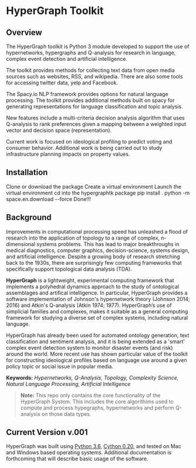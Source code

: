 # HyperGraph Toolkit 

## Overview
The HyperGraph toolkit is Python 3 module developed to support the use of hypernetworks, hypergraphs and Q-analysis for research in language, complex event detection and artificial intelligence. 

The toolkit provides methods for collecting text data from open media sources such as websites, RSS, and wikipedia. There are also some tools for accessing twitter data, yelp and Facebook. 

The Spacy.io NLP framework provides options for natural language processing. The toolkit provides additional methods built on spacy for generating representations for language classification and topic analysis. 

New features include a multi-criteria decision analysis algorithm that uses Q-analysis to rank preferences given a mapping between a weighted input vector and decision space (representation).

Current work is focused on ideological profiling to predict voting and consumer behavior. Additional work is being carried out to study infrastructure planning impacts on property values. 

## Installation
Clone or download the package
Create a virtual environment
Launch the virtual environment
cd into the hypergraphtk package
pip install .
python -m space.en.download --force
Done!!!

## Background
Improvements in computational processing speed has unleashed a flood of research into  the application of topology to a range of complex, n-dimensional systems problems. This has lead to major breakthroughs in medical diagnostics, computer graphics, decision-science, systems design, and artificial intelligence. Despite a growing body of research stretching back to the 1930s, there are surprisingly few computing frameworks that specifically support topological data analysis (TDA). 

**HyperGraph** is a lightweight, experimental computing framework that implements a polyhedral dynamics approach to the study of ontological assemblages and artifical intelligence. In particular, HyperGraph provides a software implementation of Johnson's hypernetwork theory (Johnson 2014; 2016) and Atkin's Q-analysis (Atkin 1974; 1977). HyperGraph’s use of simplicial families and complexes, makes it suitable as a general computing framework for studying a diverse set of complex systems, including natural language. 

HyperGraph has already been used for automated ontology generation, text classification and sentiment analysis, and it is being extended as a 'smart' complex event detection system to monitor disaster events (and risk) around the world. More recent use has shown particular value of the toolkit for constructing ideological profiles based on language use around a given policy topic or social issue in popular media.

**Keywords:** *Hypernetworks, Q-Analysis, Topology, Complexity Science, Natural Language Processing, Artificial Intelligence*

> **Note:** This repo only contains the core functionality of the HyperGraph System. This includes the core algorithims used to compute and process hypegraphs, hypernetworks and perform Q-analysis on those data types.
> 	

## Current Version v.001
HyperGraph was built using [Python 3.6](https://www.python.org), [Cython 0.20](http://cython.org/), and tested on Mac and Windows based operating systems. Additional documentation is forthcoming that will describe basic usage of the software.